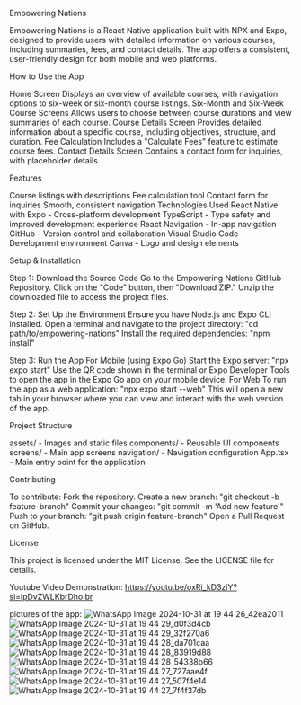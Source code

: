 
Empowering Nations


Empowering Nations is a React Native application built with NPX and Expo, designed to provide users with detailed information on various courses, including summaries, fees, and contact details. The app offers a consistent, user-friendly design for both mobile and web platforms.


How to Use the App


Home Screen
Displays an overview of available courses, with navigation options to six-week or six-month course listings.
Six-Month and Six-Week Course Screens
Allows users to choose between course durations and view summaries of each course.
Course Details Screen
Provides detailed information about a specific course, including objectives, structure, and duration.
Fee Calculation
Includes a "Calculate Fees" feature to estimate course fees.
Contact Details Screen
Contains a contact form for inquiries, with placeholder details.


Features


Course listings with descriptions
Fee calculation tool
Contact form for inquiries
Smooth, consistent navigation
Technologies Used
React Native with Expo - Cross-platform development
TypeScript - Type safety and improved development experience
React Navigation - In-app navigation
GitHub - Version control and collaboration
Visual Studio Code - Development environment
Canva - Logo and design elements


Setup & Installation


Step 1: Download the Source Code
Go to the Empowering Nations GitHub Repository.
Click on the "Code" button, then "Download ZIP."
Unzip the downloaded file to access the project files.

Step 2: Set Up the Environment
Ensure you have Node.js and Expo CLI installed.
Open a terminal and navigate to the project directory:
"cd path/to/empowering-nations"
Install the required dependencies:
"npm install"

Step 3: Run the App
For Mobile (using Expo Go)
Start the Expo server:
"npx expo start"
Use the QR code shown in the terminal or Expo Developer Tools to open the app in the Expo Go app on your mobile device.
For Web
To run the app as a web application:
"npx expo start --web"
This will open a new tab in your browser where you can view and interact with the web version of the app.


Project Structure


assets/ - Images and static files
components/ - Reusable UI components
screens/ - Main app screens
navigation/ - Navigation configuration
App.tsx - Main entry point for the application


Contributing


To contribute:
Fork the repository.
Create a new branch:
"git checkout -b feature-branch"
Commit your changes:
"git commit -m 'Add new feature'"
Push to your branch:
"git push origin feature-branch"
Open a Pull Request on GitHub.


License


This project is licensed under the MIT License. See the LICENSE file for details.


Youtube Video Demonstration: https://youtu.be/oxRi_kD3ziY?si=lpDvZWLKbrDhoIbr


pictures of the app:
![WhatsApp Image 2024-10-31 at 19 44 26_42ea2011](https://github.com/user-attachments/assets/37fd7cf5-874a-4560-aeae-f14945310b13)
![WhatsApp Image 2024-10-31 at 19 44 29_d0f3d4cb](https://github.com/user-attachments/assets/25f20f05-1037-4b80-aa69-b53023e3f1b5)
![WhatsApp Image 2024-10-31 at 19 44 29_32f270a6](https://github.com/user-attachments/assets/36a5f6a7-b5d5-44e0-81de-2b37418d602f)
![WhatsApp Image 2024-10-31 at 19 44 28_da701caa](https://github.com/user-attachments/assets/206635fb-2b0b-499f-8e76-189416816b75)
![WhatsApp Image 2024-10-31 at 19 44 28_83919d88](https://github.com/user-attachments/assets/c648ff31-0c9f-4dd0-8158-6e0f3082aac7)
![WhatsApp Image 2024-10-31 at 19 44 28_54338b66](https://github.com/user-attachments/assets/0745e816-5cf5-4414-8b56-83d14397fec5)
![WhatsApp Image 2024-10-31 at 19 44 27_727aae4f](https://github.com/user-attachments/assets/2cf3fbeb-75c4-4e09-adb0-c405abde933c)
![WhatsApp Image 2024-10-31 at 19 44 27_507f4e14](https://github.com/user-attachments/assets/4f7e884b-26b7-4d05-8cb6-6757e0ec9dbe)
![WhatsApp Image 2024-10-31 at 19 44 27_7f4f37db](https://github.com/user-attachments/assets/79625f25-a559-4673-991a-1d2f40dfe7e3)
